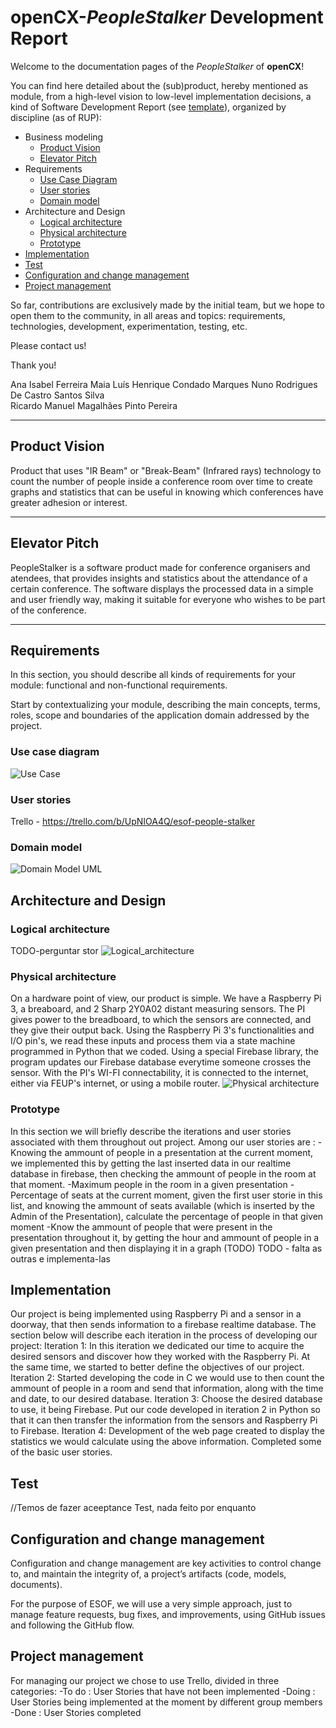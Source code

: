 # openCX-*PeopleStalker* Development Report

Welcome to the documentation pages of the *PeopleStalker* of **openCX**!

You can find here detailed about the (sub)product, hereby mentioned as module, from a high-level vision to low-level implementation decisions, a kind of Software Development Report (see [template](https://github.com/softeng-feup/open-cx/blob/master/docs/templates/Development-Report.md)), organized by discipline (as of RUP):

* Business modeling
  * [Product Vision](#Product-Vision)
  * [Elevator Pitch](#Elevator-Pitch)
* Requirements
  * [Use Case Diagram](#Use-case-diagram)
  * [User stories](#User-stories)
  * [Domain model](#Domain-model)
* Architecture and Design
  * [Logical architecture](#Logical-architecture)
  * [Physical architecture](#Physical-architecture)
  * [Prototype](#Prototype)
* [Implementation](#Implementation)
* [Test](#Test)
* [Configuration and change management](#Configuration-and-change-management)
* [Project management](#Project-management)

So far, contributions are exclusively made by the initial team, but we hope to open them to the community, in all areas and topics: requirements, technologies, development, experimentation, testing, etc.

Please contact us!

Thank you!


 Ana Isabel Ferreira Maia
 Luís Henrique Condado Marques
 Nuno Rodrigues De Castro Santos Silva  
 Ricardo Manuel Magalhães Pinto Pereira  

---

## Product Vision
Product that uses "IR Beam" or "Break-Beam" (Infrared rays) technology to count the number of people inside a conference room over time to create graphs and statistics that can be useful in knowing which conferences have greater adhesion or interest.


---


## Elevator Pitch
PeopleStalker is a software product made for conference organisers and atendees, that provides insights and statistics about the attendance of a certain conference. The software displays the processed data in a simple and user friendly way, making it suitable for everyone who wishes to be part of the conference.


---


## Requirements

In this section, you should describe all kinds of requirements for your module: functional and non-functional requirements.

Start by contextualizing your module, describing the main concepts, terms, roles, scope and boundaries of the application domain addressed by the project.

### Use case diagram

![Use Case](https://github.com/softeng-feup/open-cx-peoplestalker/blob/master/use_cases.jpg)

### User stories

Trello - https://trello.com/b/UpNIOA4Q/esof-people-stalker

### Domain model

![Domain Model UML](https://github.com/softeng-feup/open-cx-peoplestalker/blob/master/domain_analysis.png)


## Architecture and Design
### Logical architecture
TODO-perguntar stor
![Logical_architecture](https://i.gyazo.com/bf31b4a621fe01220b4a78d297edce8d.png)
### Physical architecture

On a hardware point of view, our product is simple. We have a Raspberry Pi 3, a breaboard, and 2 Sharp 2Y0A02 distant measuring sensors.
The PI gives power to the breadboard, to which the sensors are connected, and they give their output back. Using the Raspberry Pi 3's functionalities and I/O pin's, we read these inputs and process them via a state machine programmed in Python that we coded.
Using a special Firebase library, the program updates our Firebase database everytime someone crosses the sensor.
With the PI's WI-FI connectability, it is connected to the internet, either via FEUP's internet, or using a mobile router. 
![Physical architecture](https://github.com/softeng-feup/open-cx-peoplestalker/blob/master/physical_architecture.png)

### Prototype
In this section we will briefly describe the iterations and user stories associated with them throughout out project.
Among our user stories are : 
-Knowing the ammount of people in a presentation at the current moment, we implemented this by getting the last inserted data in our realtime database in firebase, then checking the ammount of people in the room at that moment.
-Maximum people in the room in a given presentation
-Percentage of seats at the current moment, given the first user storie in this list, and knowing the ammount of seats available (which is inserted by the Admin of the Presentation), calculate the percentage of people in that given moment
-Know the ammount of people that were present in the presentation throughout it, by getting the hour and ammount of people in a given presentation and then displaying it in a graph (TODO)
TODO - falta as outras e implementa-las


## Implementation
Our project is being implemented using Raspberry Pi and a sensor in a doorway, that then sends information to a firebase realtime database. 
The section below will describe each iteration in the process of developing our project:
Iteration 1: In this iteration we dedicated our time to acquire the desired sensors and discover how they worked with the Raspberry Pi. At the same time, we started to better define the objectives of our project. 
Iteration 2: Started developing the code in C we would use to then count the ammount of people in a room and send that information, along with the time and date, to our desired database.
Iteration 3: Choose the desired database to use, it being Firebase. Put our code developed in iteration 2 in Python so that it can then transfer the information from the sensors and Raspberry Pi to Firebase.
Iteration 4: Development of the web page created to display the statistics we would calculate using the above information. Completed some of the basic user stories.
 

## Test
//Temos de fazer aceeptance Test, nada feito por enquanto

## Configuration and change management
Configuration and change management are key activities to control change to, and maintain the integrity of, a project’s artifacts (code, models, documents).

For the purpose of ESOF, we will use a very simple approach, just to manage feature requests, bug fixes, and improvements, using GitHub issues and following the GitHub flow.



## Project management
For managing our project we chose to use Trello, divided in three categories:
-To do : User Stories that have not been implemented
-Doing : User Stories being implemented at the moment by different group members
-Done : User Stories completed

